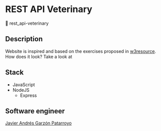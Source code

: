 # REST API Veterinary
:open_file_folder: rest_api-veterinary

## Description
Website is inspired and based on the exercises proposed in [w3resource](https://www.w3resource.com/javascript-exercises/javascript-basic-exercises.php).  
How does it look? Take a look at []()

## Stack
* JavaScript
* NodeJS
  - Express

## Software engineer
[Javier Andrés Garzón Patarroyo](https://www.javierandresgp.com)
